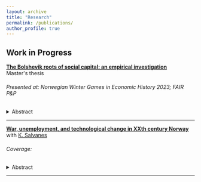 ```yaml
---
layout: archive
title: "Research"
permalink: /publications/
author_profile: true
---
```


## Work in Progress

[**The Bolshevik roots of social capital: an empirical investigation**](/files/redscare_Italy_Cervellera.pdf) <br>
Master's thesis

###### Presented at: Norwegian Winter Games in Economic History 2023; FAIR P&P


  <details>
    <summary> Abstract </summary>
This paper investigates the long-term effects of the Red Scare on social capital in Italy. The Red Biennium (1919-20) instigated significant revolutionary threat and political mobilization, introducing social struggle to previously inactive areas in the country. 
    Drawing on war casualties as a source of exogenous variation, I show that the revolutionary threat during the Italian Red Biennium led to a sizeable decrease in social capital within the length of a generation, with limited evidence of long-term effects. The impact varies and is positive in regions mobilizing for the first time in their history during the Red Biennium, as documented by historical accounts. 
    I suggest evidence in favour of the role of polarization and the subsequent political violence.
  </details> 
    
---

[**War, unemployment, and technological change in XXth century Norway**]() <br>
with [K. Salvanes](https://sites.google.com/view/kjellsalvanes)

###### Coverage: 

  <details>
    <summary> Abstract </summary>
    
  </details> 
    
---
